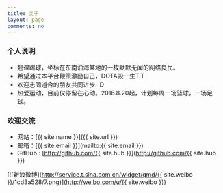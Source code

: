```yaml
---
title: 关于
layout: page
comments: no
---
```


### 个人说明

* 翘课踢球，坐标在东南沿海某地的一枚默默无闻的网络良民。
* 希望通过本平台鞭策激励自己，DOTA毁一生T.T
* 欢迎志同道合的朋友共同进步:-D
* 热爱运动，目前仅停留在心动。2016.8.20起，计划每周一场篮球，一场足球。

### 欢迎交流

* 网站：[{{ site.name }}]({{ site.url }})
* 邮箱：[{{ site.email }}](mailto:{{ site.email }})
* GitHub : [http://github.com/{{ site.hub }}](http://github.com/{{ site.hub }})

[![新浪微博](http://service.t.sina.com.cn/widget/qmd/{{ site.weibo }}/1cd3a528/7.png)](http://weibo.com/u/{{ site.weibo }})
